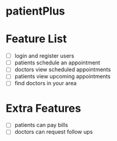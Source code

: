 # patientPlus
# Feature List
- [ ] login and register users
- [ ] patients schedule an appointment
- [ ] doctors view scheduled appointments 
- [ ] patients view upcoming appointments
- [ ] find doctors in your area

# Extra Features
- [ ] patients can pay bills
- [ ] doctors can request follow ups
